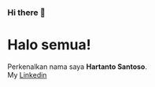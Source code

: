### Hi there 👋

# Halo semua! 

Perkenalkan nama saya **Hartanto Santoso**.\
My [Linkedin](https://www.linkedin.com/in/hartanto-santoso-8048ab1a3/)


<!--
**hartantosantoso7/hartantosantoso7** is a ✨ _special_ ✨ repository because its `README.md` (this file) appears on your GitHub profile.

Here are some ideas to get you started:

- 🔭 I’m currently working on ...
- 🌱 I’m currently learning ...
- 👯 I’m looking to collaborate on ...
- 🤔 I’m looking for help with ...
- 💬 Ask me about ...
- 📫 How to reach me: ...
- 😄 Pronouns: ...
- ⚡ Fun fact: ...
-->
